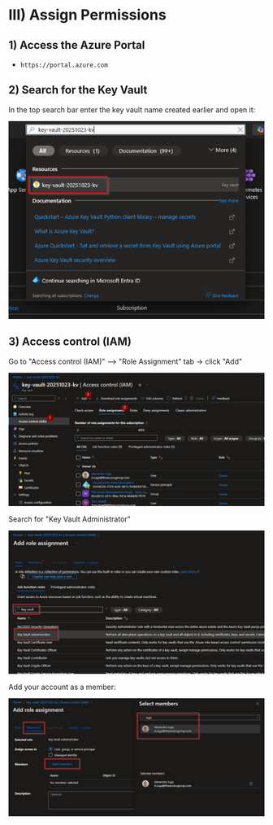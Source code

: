 # III) Assign Permissions

## 1) Access the Azure Portal

- `https://portal.azure.com`

## 2) Search for the Key Vault

In the top search bar enter the key vault name created earlier and open it:

![Search for the Key Vault](assign-permissions-01-search.png)

## 3) Access control (IAM)

Go to "Access control (IAM)" --> "Role Assignment" tab -> click "Add"

![Access control (IAM)](assign-permissions-02-access-control.png)

Search for "Key Vault Administrator"

![Search for Role](assign-permissions-03-search-role.png)

Add your account as a member:

![Add user to role](assign-permissions-04-add-user-to-role.png)